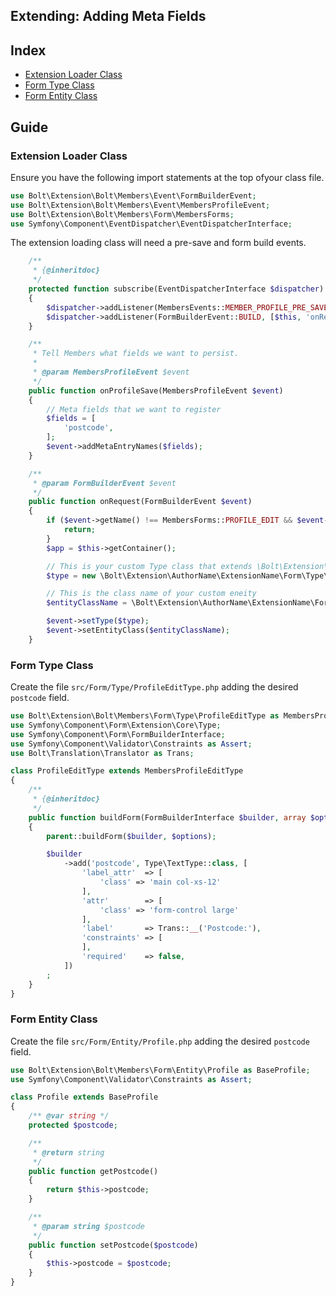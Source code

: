 Extending: Adding Meta Fields
-----------------------------

## Index

  * [Extension Loader Class](#extension-loader-class)
  * [Form Type Class](#form-type-class)
  * [Form Entity Class](#form-entity-class)


## Guide

### Extension Loader Class

Ensure you have the following import statements at the top ofyour class file.

```php
use Bolt\Extension\Bolt\Members\Event\FormBuilderEvent;
use Bolt\Extension\Bolt\Members\Event\MembersProfileEvent;
use Bolt\Extension\Bolt\Members\Form\MembersForms;
use Symfony\Component\EventDispatcher\EventDispatcherInterface;
```

The extension loading class will need a pre-save and form build events.

```php
    /**
     * {@inheritdoc}
     */
    protected function subscribe(EventDispatcherInterface $dispatcher)
    {
        $dispatcher->addListener(MembersEvents::MEMBER_PROFILE_PRE_SAVE, [$this, 'onProfileSave']);
        $dispatcher->addListener(FormBuilderEvent::BUILD, [$this, 'onRequest']);
    }

    /**
     * Tell Members what fields we want to persist.
     *
     * @param MembersProfileEvent $event
     */
    public function onProfileSave(MembersProfileEvent $event)
    {
        // Meta fields that we want to register
        $fields = [
            'postcode',
        ];
        $event->addMetaEntryNames($fields);
    }

    /**
     * @param FormBuilderEvent $event
     */
    public function onRequest(FormBuilderEvent $event)
    {
        if ($event->getName() !== MembersForms::PROFILE_EDIT && $event->getName() !== MembersForms::PROFILE_VIEW) {
            return;
        }
        $app = $this->getContainer();

        // This is your custom Type class that extends \Bolt\Extension\Bolt\Members\Form\Type\ProfileEditType
        $type = new \Bolt\Extension\AuthorName\ExtensionName\Form\Type\ProfileEditType($app['members.config']);

        // This is the class name of your custom eneity
        $entityClassName = \Bolt\Extension\AuthorName\ExtensionName\Form\Entity\Profile::class;

        $event->setType($type);
        $event->setEntityClass($entityClassName);
    }
```

### Form Type Class

Create the file `src/Form/Type/ProfileEditType.php` adding the desired
`postcode` field.


```php
use Bolt\Extension\Bolt\Members\Form\Type\ProfileEditType as MembersProfileEditType;
use Symfony\Component\Form\Extension\Core\Type;
use Symfony\Component\Form\FormBuilderInterface;
use Symfony\Component\Validator\Constraints as Assert;
use Bolt\Translation\Translator as Trans;

class ProfileEditType extends MembersProfileEditType
{
    /**
     * {@inheritdoc}
     */
    public function buildForm(FormBuilderInterface $builder, array $options)
    {
        parent::buildForm($builder, $options);

        $builder
            ->add('postcode', Type\TextType::class, [
                'label_attr'  => [
                    'class' => 'main col-xs-12'
                ],
                'attr'        => [
                    'class' => 'form-control large'
                ],
                'label'       => Trans::__('Postcode:'),
                'constraints' => [
                ],
                'required'    => false,
            ])
        ;
    }
}
```


### Form Entity Class

Create the file `src/Form/Entity/Profile.php` adding the desired `postcode`
field.

```php
use Bolt\Extension\Bolt\Members\Form\Entity\Profile as BaseProfile;
use Symfony\Component\Validator\Constraints as Assert;

class Profile extends BaseProfile
{
    /** @var string */
    protected $postcode;

    /**
     * @return string
     */
    public function getPostcode()
    {
        return $this->postcode;
    }

    /**
     * @param string $postcode
     */
    public function setPostcode($postcode)
    {
        $this->postcode = $postcode;
    }
}

```
